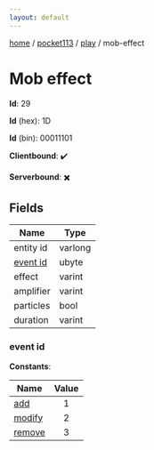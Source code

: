 ```yaml
---
layout: default
---
```


[home](/)  /  [pocket113](/protocol/pocket113)  /  [play](/protocol/pocket113/play)  /  mob-effect

# Mob effect

**Id**: 29

**Id** (hex): 1D

**Id** (bin): 00011101

**Clientbound**: ✔️

**Serverbound**: ✖️

## Fields

Name | Type
---|---
entity id | varlong
[event id](#event-id) | ubyte
effect | varint
amplifier | varint
particles | bool
duration | varint

### event id

**Constants**:

Name | Value
---|:---:
[add](event-id_add) | 1
[modify](event-id_modify) | 2
[remove](event-id_remove) | 3

